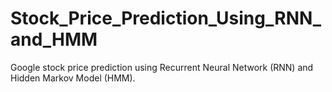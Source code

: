 # Stock_Price_Prediction_Using_RNN_and_HMM
Google stock price prediction using Recurrent Neural Network (RNN) and Hidden Markov Model (HMM).
